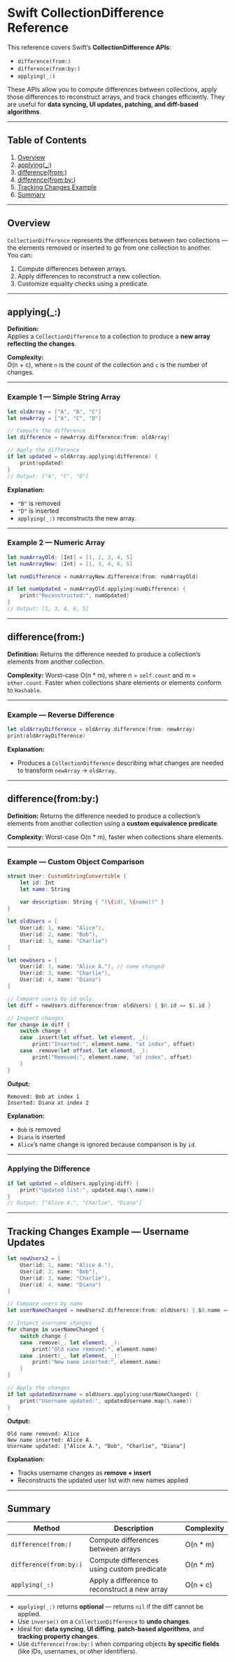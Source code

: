 # Swift CollectionDifference Reference

This reference covers Swift’s **CollectionDifference APIs**:  
- `difference(from:)`  
- `difference(from:by:)`  
- `applying(_:)`  

These APIs allow you to compute differences between collections, apply those differences to reconstruct arrays, and track changes efficiently. They are useful for **data syncing, UI updates, patching, and diff-based algorithms**.

---

## Table of Contents

1. [Overview](#overview)  
2. [applying(_:)](#applying)  
3. [difference(from:)](#differencefrom)  
4. [difference(from:by:)](#differencefromby)  
5. [Tracking Changes Example](#tracking-changes-example)  
6. [Summary](#summary)  

---

## Overview

`CollectionDifference` represents the differences between two collections — the elements removed or inserted to go from one collection to another.  
You can:  
1. Compute differences between arrays.  
2. Apply differences to reconstruct a new collection.  
3. Customize equality checks using a predicate.  

---

## applying(_:)

**Definition:**  
Applies a `CollectionDifference` to a collection to produce a **new array reflecting the changes**.

**Complexity:**  
O(n + c), where `n` is the count of the collection and `c` is the number of changes.

---

### Example 1 — Simple String Array

```swift
let oldArray = ["A", "B", "C"]
let newArray = ["A", "C", "D"]

// Compute the difference
let difference = newArray.difference(from: oldArray)

// Apply the difference
if let updated = oldArray.applying(difference) {
    print(updated)
}
// Output: ["A", "C", "D"]
````

**Explanation:**

* `"B"` is removed
* `"D"` is inserted
* `applying(_:)` reconstructs the new array.

---

### Example 2 — Numeric Array

```swift
let numArrayOld: [Int] = [1, 2, 3, 4, 5]
let numArrayNew: [Int] = [1, 3, 4, 6, 5]

let numDifference = numArrayNew.difference(from: numArrayOld)

if let numUpdated = numArrayOld.applying(numDifference) {
    print("Reconstructed:", numUpdated)
}
// Output: [1, 3, 4, 6, 5]
```

---

## difference(from:)

**Definition:**
Returns the difference needed to produce a collection’s elements from another collection.

**Complexity:**
Worst-case O(n * m), where n = `self.count` and m = `other.count`. Faster when collections share elements or elements conform to `Hashable`.

---

### Example — Reverse Difference

```swift
let oldArrayDifference = oldArray.difference(from: newArray)
print(oldArrayDifference)
```

**Explanation:**

* Produces a `CollectionDifference` describing what changes are needed to transform `newArray` → `oldArray`.

---

## difference(from:by:)

**Definition:**
Returns the difference needed to produce a collection’s elements from another collection using a **custom equivalence predicate**.

**Complexity:**
Worst-case O(n * m), faster when collections share elements.

---

### Example — Custom Object Comparison

```swift
struct User: CustomStringConvertible {
    let id: Int
    let name: String
    
    var description: String { "(\(id), \(name))" }
}

let oldUsers = [
    User(id: 1, name: "Alice"),
    User(id: 2, name: "Bob"),
    User(id: 3, name: "Charlie")
]

let newUsers = [
    User(id: 1, name: "Alice A."), // name changed
    User(id: 3, name: "Charlie"),
    User(id: 4, name: "Diana")
]

// Compare users by id only
let diff = newUsers.difference(from: oldUsers) { $0.id == $1.id }

// Inspect changes
for change in diff {
    switch change {
    case .insert(let offset, let element, _):
        print("Inserted:", element.name, "at index", offset)
    case .remove(let offset, let element, _):
        print("Removed:", element.name, "at index", offset)
    }
}
```

**Output:**

```
Removed: Bob at index 1
Inserted: Diana at index 2
```

**Explanation:**

* `Bob` is removed
* `Diana` is inserted
* `Alice`’s name change is ignored because comparison is by `id`.

---

### Applying the Difference

```swift
if let updated = oldUsers.applying(diff) {
    print("Updated list:", updated.map(\.name))
}
// Output: ["Alice A.", "Charlie", "Diana"]
```

---

## Tracking Changes Example — Username Updates

```swift
let newUsers2 = [
    User(id: 1, name: "Alice A."),
    User(id: 2, name: "Bob"),
    User(id: 3, name: "Charlie"),
    User(id: 4, name: "Diana")
]

// Compare users by name
let userNameChanged = newUsers2.difference(from: oldUsers) { $0.name == $1.name }

// Inspect username changes
for change in userNameChanged {
    switch change {
    case .remove(_, let element, _):
        print("Old name removed:", element.name)
    case .insert(_, let element, _):
        print("New name inserted:", element.name)
    }
}

// Apply the changes
if let updatedUsername = oldUsers.applying(userNameChanged) {
    print("Username updated:", updatedUsername.map(\.name))
}
```

**Output:**

```
Old name removed: Alice
New name inserted: Alice A.
Username updated: ["Alice A.", "Bob", "Charlie", "Diana"]
```

**Explanation:**

* Tracks username changes as **remove + insert**
* Reconstructs the updated user list with new names applied

---

## Summary 

| Method                 | Description                                   | Complexity |
| ---------------------- | --------------------------------------------- | ---------- |
| `difference(from:)`    | Compute differences between arrays            | O(n * m)   |
| `difference(from:by:)` | Compute differences using custom predicate    | O(n * m)   |
| `applying(_:)`         | Apply a difference to reconstruct a new array | O(n + c)   |

* `applying(_:)` returns **optional** — returns `nil` if the diff cannot be applied.
* Use `inverse()` on a `CollectionDifference` to **undo changes**.
* Ideal for: **data syncing**, **UI diffing**, **patch-based algorithms**, and **tracking property changes**.
* Use `difference(from:by:)` when comparing objects **by specific fields** (like IDs, usernames, or other identifiers).

